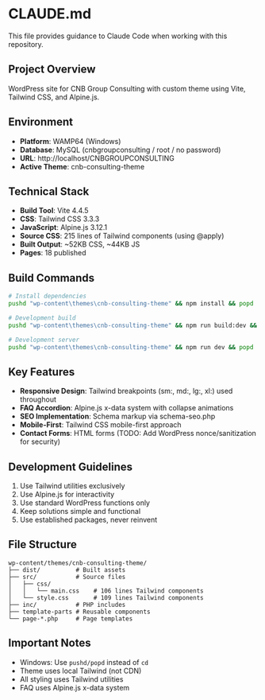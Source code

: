 # CLAUDE.md

This file provides guidance to Claude Code when working with this repository.

## Project Overview

WordPress site for CNB Group Consulting with custom theme using Vite, Tailwind CSS, and Alpine.js.

## Environment

- **Platform**: WAMP64 (Windows)
- **Database**: MySQL (cnbgroupconsulting / root / no password)
- **URL**: http://localhost/CNBGROUPCONSULTING
- **Active Theme**: cnb-consulting-theme

## Technical Stack

- **Build Tool**: Vite 4.4.5
- **CSS**: Tailwind CSS 3.3.3
- **JavaScript**: Alpine.js 3.12.1
- **Source CSS**: 215 lines of Tailwind components (using @apply)
- **Built Output**: ~52KB CSS, ~44KB JS
- **Pages**: 18 published

## Build Commands

```bash
# Install dependencies
pushd "wp-content\themes\cnb-consulting-theme" && npm install && popd

# Development build
pushd "wp-content\themes\cnb-consulting-theme" && npm run build:dev && popd

# Development server
pushd "wp-content\themes\cnb-consulting-theme" && npm run dev && popd
```

## Key Features

- **Responsive Design**: Tailwind breakpoints (sm:, md:, lg:, xl:) used throughout
- **FAQ Accordion**: Alpine.js x-data system with collapse animations
- **SEO Implementation**: Schema markup via schema-seo.php
- **Mobile-First**: Tailwind CSS mobile-first approach
- **Contact Forms**: HTML forms (TODO: Add WordPress nonce/sanitization for security)

## Development Guidelines

1. Use Tailwind utilities exclusively
2. Use Alpine.js for interactivity
3. Use standard WordPress functions only
4. Keep solutions simple and functional
5. Use established packages, never reinvent

## File Structure

```
wp-content/themes/cnb-consulting-theme/
├── dist/          # Built assets
├── src/           # Source files
│   ├── css/
│   │   └── main.css    # 106 lines Tailwind components
│   └── style.css       # 109 lines Tailwind components
├── inc/           # PHP includes
├── template-parts # Reusable components
└── page-*.php     # Page templates
```

## Important Notes

- Windows: Use `pushd/popd` instead of `cd`
- Theme uses local Tailwind (not CDN)
- All styling uses Tailwind utilities
- FAQ uses Alpine.js x-data system